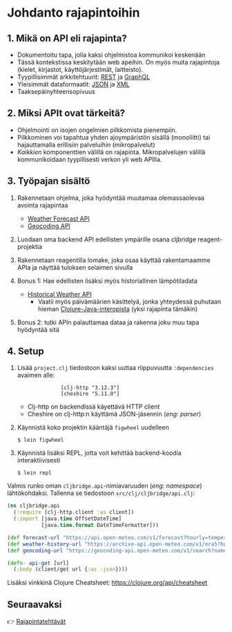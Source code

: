 # Johdanto rajapintoihin

## 1. Mikä on API eli rajapinta?

- Dokumentoitu tapa, jolla kaksi ohjelmistoa kommunikoi keskenään
- Tässä kontekstissa keskitytään web apeihin. On myös muita rajapintoja (kielet, kirjastot, käyttöjärjestlmät, laitteisto).
- Tyypillisimmät arkkitehtuurit: [REST](https://en.wikipedia.org/wiki/Representational_state_transfer) ja [GraphQL](https://en.wikipedia.org/wiki/GraphQL)
- Yleisimmät dataformaatit: [JSON](https://en.wikipedia.org/wiki/JSON) ja [XML](https://en.wikipedia.org/wiki/XML)
- Taaksepäinyhteensopivuus

## 2. Miksi APIt ovat tärkeitä?

- Ohjelmointi on isojen ongelmien pilkkomista pienempiin.
- Pilkkominen voi tapahtua yhden ajoympäristön sisällä (monoliitti) tai hajauttamalla erillisiin palveluihin (mikropalvelut)
- *Kaikkien* komponenttien välillä on rajapinta. Mikropalvelujen välillä kommunikoidaan tyypillisesti verkon yli web APIlla.

## 3. Työpajan sisältö

1. Rakennetaan ohjelma, joka hyödyntää muutamaa olemassaolevaa avointa rajapintaa
   * [Weather Forecast API](https://open-meteo.com/en/docs)
   * [Geocoding API](https://open-meteo.com/en/docs/geocoding-api)

1. Luodaan oma backend API edellisten ympärille osana cljbridge reagent-projektia

1. Rakennetaan reagentilla lomake, joka osaa käyttää rakentamaamme APIa ja näyttää tuloksen selaimen sivulla

1. Bonus 1: Hae edellisten lisäksi myös historiallinen lämpötiladata

   * [Historical Weather API](https://open-meteo.com/en/docs/historical-weather-api)
     * Vaatii myös päivämäärien käsittelyä, jonka yhteydessä puhutaan hieman [Clojure-Java-interopista](https://clojure.org/reference/java_interop) (yksi rajapinta tämäkin)


1. Bonus 2: tutki APIn palauttamaa dataa ja rakenna joku muu tapa hyödyntää sitä 

## 4. Setup

1. Lisää `project.clj` tiedostoon kaksi uuttaa riippuvuutta `:dependencies` avaimen alle:
   ```
                 [clj-http "3.12.3"]
                 [cheshire "5.11.0"]
   ```

   - Clj-http on backendissä käyettävä HTTP client
   - Cheshire on clj-http:n käyttämä JSON-jäsennin (*eng: parser*)
1. Käynnistä koko projektin kääntäjä `figwheel` uudelleen
   ```
   $ lein figwheel
   ```
1. Käynnistä lisäksi REPL, jotta voit kehittää backend-koodia interaktiivisesti
   ```
   $ lein repl
   ```

Valmis runko oman `cljbridge.api`-nimiavaruuden (*eng: namespace*) lähtökohdaksi. Tallenna se tiedostoon `src/clj/cljbridge/api.clj`:
```clojure
(ns cljbridge.api
  (:require [clj-http.client :as client])
  (:import [java.time OffsetDateTime]
           [java.time.format DateTimeFormatter]))

(def forecast-url "https://api.open-meteo.com/v1/forecast?hourly=temperature_2m&latitude=60.16952&longitude=24.93545")
(def weather-history-url "https://archive-api.open-meteo.com/v1/era5?hourly=temperature_2m")
(def geocoding-url "https://geocoding-api.open-meteo.com/v1/search?name=")

(defn- api-get [url]
  (:body (client/get url {:as :json})))
```

Lisäksi vinkkinä Clojure Cheatsheet: https://clojure.org/api/cheatsheet

## Seuraavaksi
:point_right: [Rajapintatehtävät](https://github.com/clojurebridgefi/clojurebridge22-materials/blob/webdev-api/cljbridge/API-excercise.md)
